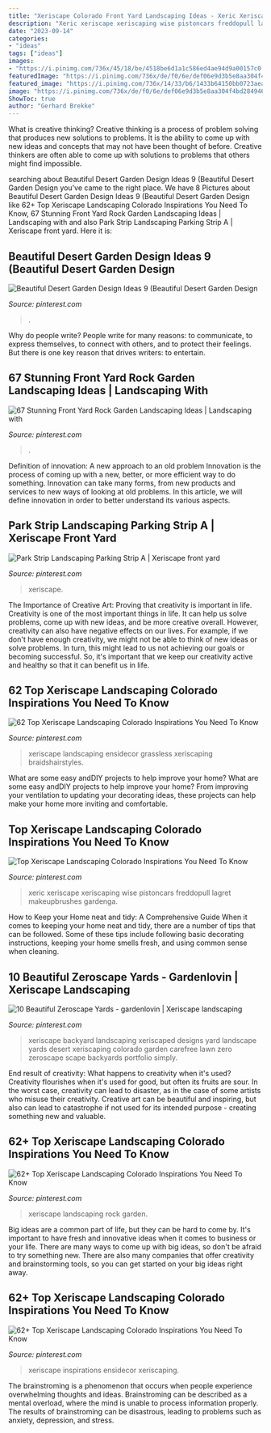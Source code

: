 ```yaml
---
title: "Xeriscape Colorado Front Yard Landscaping Ideas - Xeric Xeriscape Xeriscaping Wise Pistoncars Freddopull Lagret Makeupbrushes Gardenga"
description: "Xeric xeriscape xeriscaping wise pistoncars freddopull lagret makeupbrushes gardenga"
date: "2023-09-14"
categories:
- "ideas"
tags: ["ideas"]
images:
- "https://i.pinimg.com/736x/45/18/be/4518be6d1a1c586ed4ae94d9a00157c0.jpg"
featuredImage: "https://i.pinimg.com/736x/de/f0/6e/def06e9d3b5e8aa304f4bd284946acfa.jpg"
featured_image: "https://i.pinimg.com/736x/14/33/b6/1433b64150bb0723aeafe663a0b39359.jpg"
image: "https://i.pinimg.com/736x/de/f0/6e/def06e9d3b5e8aa304f4bd284946acfa.jpg"
ShowToc: true
author: "Gerhard Brekke"
---
```



What is creative thinking?
Creative thinking is a process of problem solving that produces new solutions to problems. It is the ability to come up with new ideas and concepts that may not have been thought of before. Creative thinkers are often able to come up with solutions to problems that others might find impossible.

	

		
searching about Beautiful Desert Garden Design Ideas 9 (Beautiful Desert Garden Design you've came to the right place. We have 8 Pictures about Beautiful Desert Garden Design Ideas 9 (Beautiful Desert Garden Design like 62+ Top Xeriscape Landscaping Colorado Inspirations You Need To Know, 67 Stunning Front Yard Rock Garden Landscaping Ideas | Landscaping with and also Park Strip Landscaping Parking Strip A | Xeriscape front yard. Here it is:
		
    
## Beautiful Desert Garden Design Ideas 9 (Beautiful Desert Garden Design

<img loading=lazy src="https://i.pinimg.com/736x/8a/06/00/8a0600bb4062c2f4e74053fd8de80129.jpg" onerror="this.onerror=null;this.src='https://tse3.mm.bing.net/th?id=OIP.5HGd1RiOFWujg9JIIhLAhgHaLB&amp;pid=15.1';" alt="Beautiful Desert Garden Design Ideas 9 (Beautiful Desert Garden Design">

_Source: pinterest.com_

>. 

	

Why do people write?
People write for many reasons: to communicate, to express themselves, to connect with others, and to protect their feelings. But there is one key reason that drives writers: to entertain.

    
## 67 Stunning Front Yard Rock Garden Landscaping Ideas | Landscaping With

<img loading=lazy src="https://i.pinimg.com/736x/d6/29/50/d62950acc95773318fe1c8f3e2605154.jpg" onerror="this.onerror=null;this.src='https://tse3.mm.bing.net/th?id=OIP.ht5AiWG01E2GVKRbUgC_gAHaLH&amp;pid=15.1';" alt="67 Stunning Front Yard Rock Garden Landscaping Ideas | Landscaping with">

_Source: pinterest.com_

>. 

	

Definition of innovation: A new approach to an old problem
Innovation is the process of coming up with a new, better, or more efficient way to do something. Innovation can take many forms, from new products and services to new ways of looking at old problems. In this article, we will define innovation in order to better understand its various aspects.

    
## Park Strip Landscaping Parking Strip A | Xeriscape Front Yard

<img loading=lazy src="https://i.pinimg.com/736x/bf/5b/97/bf5b976fd37ec10d8b6db71519178b26.jpg" onerror="this.onerror=null;this.src='https://tse4.mm.bing.net/th?id=OIP.ntlMYlNGJ-N0OfgX0hB4xgHaFj&amp;pid=15.1';" alt="Park Strip Landscaping Parking Strip A | Xeriscape front yard">

_Source: pinterest.com_

>xeriscape. 

	

The Importance of Creative Art: Proving that creativity is important in life.
Creativity is one of the most important things in life. It can help us solve problems, come up with new ideas, and be more creative overall. However, creativity can also have negative effects on our lives. For example, if we don't have enough creativity, we might not be able to think of new ideas or solve problems. In turn, this might lead to us not achieving our goals or becoming successful. So, it's important that we keep our creativity active and healthy so that it can benefit us in life.

    
## 62 Top Xeriscape Landscaping Colorado Inspirations You Need To Know

<img loading=lazy src="https://i.pinimg.com/736x/0f/19/3d/0f193d08c6d2791a7300064b6e6260c5.jpg" onerror="this.onerror=null;this.src='https://tse4.mm.bing.net/th?id=OIP.oB4gFpEeftjp56YfpbV2dgHaFj&amp;pid=15.1';" alt="62 Top Xeriscape Landscaping Colorado Inspirations You Need To Know">

_Source: pinterest.com_

>xeriscape landscaping ensidecor grassless xeriscaping braidshairstyles. 

	

What are some easy andDIY projects to help improve your home?
What are some easy andDIY projects to help improve your home? From improving your ventilation to updating your decorating ideas, these projects can help make your home more inviting and comfortable.

    
## Top Xeriscape Landscaping Colorado Inspirations You Need To Know

<img loading=lazy src="https://i.pinimg.com/736x/83/74/95/837495a32114286f67b84f2128e2cb3c.jpg" onerror="this.onerror=null;this.src='https://tse4.mm.bing.net/th?id=OIP.3KtkCuMEPmzlm3P9HTZzqwHaJ6&amp;pid=15.1';" alt="Top Xeriscape Landscaping Colorado Inspirations You Need To Know">

_Source: pinterest.com_

>xeric xeriscape xeriscaping wise pistoncars freddopull lagret makeupbrushes gardenga. 

	

How to Keep your Home neat and tidy: A Comprehensive Guide
When it comes to keeping your home neat and tidy, there are a number of tips that can be followed. Some of these tips include following basic decorating instructions, keeping your home smells fresh, and using common sense when cleaning.

    
## 10 Beautiful Zeroscape Yards - Gardenlovin | Xeriscape Landscaping

<img loading=lazy src="https://i.pinimg.com/736x/14/33/b6/1433b64150bb0723aeafe663a0b39359.jpg" onerror="this.onerror=null;this.src='https://tse4.mm.bing.net/th?id=OIP.Y2pNDHu3gNyai0tjhlEQWAHaFj&amp;pid=15.1';" alt="10 Beautiful Zeroscape Yards - gardenlovin | Xeriscape landscaping">

_Source: pinterest.com_

>xeriscape backyard landscaping xeriscaped designs yard landscape yards desert xeriscaping colorado garden carefree lawn zero zeroscape scape backyards portfolio simply. 

	

End result of creativity: What happens to creativity when it's used?
Creativity flourishes when it's used for good, but often its fruits are sour. In the worst case, creativity can lead to disaster, as in the case of some artists who misuse their creativity. Creative art can be beautiful and inspiring, but also can lead to catastrophe if not used for its intended purpose - creating something new and valuable.

    
## 62+ Top Xeriscape Landscaping Colorado Inspirations You Need To Know

<img loading=lazy src="https://i.pinimg.com/736x/45/18/be/4518be6d1a1c586ed4ae94d9a00157c0.jpg" onerror="this.onerror=null;this.src='https://tse1.mm.bing.net/th?id=OIP.X1g9_bTeduN5v77DgFW2OgHaJ3&amp;pid=15.1';" alt="62+ Top Xeriscape Landscaping Colorado Inspirations You Need To Know">

_Source: pinterest.com_

>xeriscape landscaping rock garden. 

	

Big ideas are a common part of life, but they can be hard to come by. It's important to have fresh and innovative ideas when it comes to business or your life. There are many ways to come up with big ideas, so don't be afraid to try something new. There are also many companies that offer creativity and brainstorming tools, so you can get started on your big ideas right away.

    
## 62+ Top Xeriscape Landscaping Colorado Inspirations You Need To Know

<img loading=lazy src="https://i.pinimg.com/736x/de/f0/6e/def06e9d3b5e8aa304f4bd284946acfa.jpg" onerror="this.onerror=null;this.src='https://tse1.mm.bing.net/th?id=OIP.9GAoR8Fz4CgXzNVfLI3JJAHaFj&amp;pid=15.1';" alt="62+ Top Xeriscape Landscaping Colorado Inspirations You Need To Know">

_Source: pinterest.com_

>xeriscape inspirations ensidecor xeriscaping. 

	

The brainstroming is a phenomenon that occurs when people experience overwhelming thoughts and ideas. Brainstroming can be described as a mental overload, where the mind is unable to process information properly. The results of brainstroming can be disastrous, leading to problems such as anxiety, depression, and stress.


